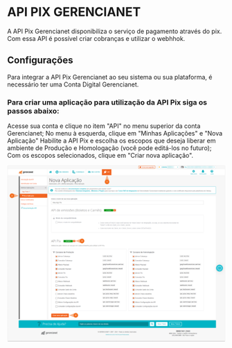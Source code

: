 # API PIX GERENCIANET

A API Pix Gerencianet disponibiliza o serviço de pagamento através do pix. Com essa API é possível criar cobranças e utilizar o webhhok.

## Configurações
Para integrar a API Pix Gerencianet ao seu sistema ou sua plataforma, é necessário ter uma Conta Digital Gerencianet.


### Para criar uma aplicação para utilização da API Pix siga os passos abaixo:

Acesse sua conta e clique no item "API" no menu superior da conta Gerencianet;
No menu à esquerda, clique em "Minhas Aplicações" e "Nova Aplicação"
Habilite a API Pix e escolha os escopos que deseja liberar em ambiente de Produção e Homologação (você pode editá-los no futuro);
Com os escopos selecionados, clique em "Criar nova aplicação".

![alt text](https://github.com/patrick3s/ApiPixGerenciaNet/blob/main/assets/step1.png)